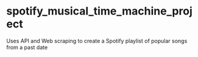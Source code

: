 # spotify_musical_time_machine_project <br>
Uses API and Web scraping to create a Spotify playlist of popular songs from a past date
